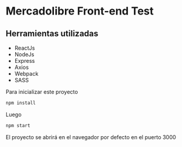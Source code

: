 # Mercadolibre Front-end Test


## Herramientas utilizadas
- ReactJs
- NodeJs
- Express
- Axios
- Webpack
- SASS

Para inicializar este proyecto

```bash
npm install
```
Luego

```bash
npm start
```

El proyecto se abrirá en el navegador por defecto en el puerto 3000